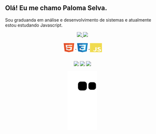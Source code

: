   ## Olá! Eu me chamo Paloma Selva. 
  Sou graduanda em análise e desenvolvimento de sistemas e atualmente estou estudando Javascript.

 <div align="center">
  <a href="https://github.com/PalomaSelva">
  <img height="160em" src="https://github-readme-stats.vercel.app/api?username=palomaselva&show_icons=true&theme=omni&count_private=TRUE&include_all_commits=TRUE&text_color=ed9acc">
  <img height="160em" src="https://github-readme-stats.vercel.app/api/top-langs/?username=palomaselva&langs_count=5&theme=omni&layout=compact&text_color=fab6df">
</div>
<div align="center" style="display: inline_block"><br>
  <img align="center" alt="Paloma-HTML" height="30" width="40" src="https://raw.githubusercontent.com/devicons/devicon/master/icons/html5/html5-original.svg">
  <img align="center" alt="Paloma-CSS" height="30" width="40" src="https://raw.githubusercontent.com/devicons/devicon/master/icons/css3/css3-original.svg">
  <img align="center" alt="Paloma-Js" height="30" width="40" src="https://raw.githubusercontent.com/devicons/devicon/master/icons/javascript/javascript-plain.svg">
</div>
  
  ##
  
 <div align="center"> 
  <a href="https://www.instagram.com/paloma_paredes/" target="_blank"><img src="https://img.shields.io/badge/-Instagram-%23E4405F?style=for-the-badge&logo=instagram&logoColor=white" target="_blank"></a>
  <a href = "mailto:palomaselva1@gmail.com"><img src="https://img.shields.io/badge/-Gmail-%23333?style=for-the-badge&logo=gmail&logoColor=white" target="_blank"></a>
  <a href="https://www.linkedin.com/in/paloma-selva-2003p/" target="_blank"><img src="https://img.shields.io/badge/-LinkedIn-%230077B5?style=for-the-badge&logo=linkedin&logoColor=white" target="_blank"></a> 
   
   ![Snake animation](https://github.com/palomaselva/palomaselva/blob/output/github-contribution-grid-snake.svg)
</div>

